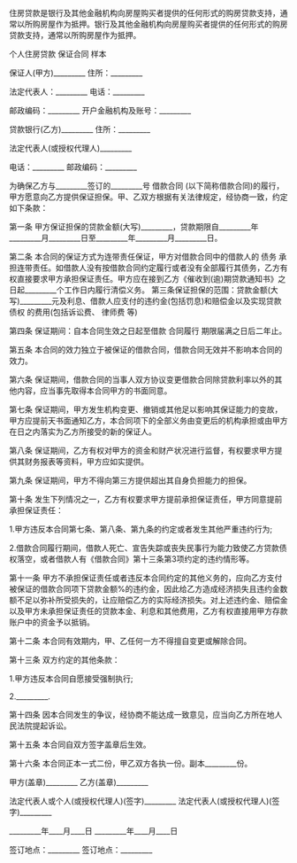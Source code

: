 
 


住房贷款是银行及其他金融机构向房屋购买者提供的任何形式的购房贷款支持，通常以所购房屋作为抵押。银行及其他金融机构向房屋购买者提供的任何形式的购房贷款支持，通常以所购房屋作为抵押。


个人住房贷款
保证合同
样本


保证人(甲方)_________ 住所：_________


法定代表人：_________ 电话：_________


邮政编码：_________ 开户金融机构及账号：_________


贷款银行(乙方)_________ 住所：_________


法定代表人(或授权代理人)_________


电话：_________ 邮政编码：_________


为确保乙方与_________签订的_________号
借款合同
(以下简称借款合同)的履行，甲方愿意向乙方提供保证担保。甲、乙双方根据有关法律规定，经协商一致，约定如下条款：


第一条 甲方保证担保的贷款金额(大写)_________，贷款期限自_________年_________月_________日至_________年_________月_________日。


第二条 本合同的保证方式为连带责任保证，甲方对借款合同中的借款人的
债务
承担连带责任。如借款人没有按借款合同约定履行或者没有全部履行其债务，乙方有权直接要求甲方承担保证责任。甲方应在接到乙方《催收到(逾)期贷款通知书》之日起_________个工作日内履行清偿义务。 第三条保证担保的范围：贷款金额(大写)_________元及利息、借款人应支付的违约金(包括罚息)和赔偿金以及实现贷款
债权
的费用(包括诉讼费、
律师费
等)


第四条 保证期间：自本合同生效之日起至借款
合同履行
期限届满之日后二年止。


第五条 本合同的效力独立于被保证的借款合同，借款合同无效并不影响本合同的效力。


第六条 保证期间，借款合同的当事人双方协议变更借款合同除贷款利率以外的其他内容，应当事先取得本合同甲方的书面同意。


第七条 保证期间，甲方发生机构变更、撤销或其他足以影响其保证能力的变故，甲方应提前天书面通知乙方，本合同项下的全部义务由变更后的机构承担或由甲方在日之内落实为乙方所接受的新的保证人。


第八条 保证期间，乙方有权对甲方的资金和财产状况进行监督，有权要求甲方提供其财务报表等资料，甲方应如实提供。


第九条 保证期间，甲方不得向第三方提供超出其自身负担能力的担保。


第十条 发生下列情况之一，乙方有权要求甲方提前承担保证责任，甲方同意提前承担保证责任：


1.甲方违反本合同第七条、第八条、第九条的约定或者发生其他严重违约行为;


2.借款合同履行期间，借款人死亡、宣告失踪或丧失民事行为能力致使乙方贷款债权落空，或者借款人有《借款合同》第十三条第3项约定的违约情形等。


第十一条 甲方不承担保证责任或者违反本合同约定的其他义务的，应向乙方支付被保证的借款合同项下贷款金额%的违约金，因此给乙方造成经济损失且违约金数额不足以弥补所受损失的，让应赔偿乙方的实际经济损失。对上述违约金、赔偿金以及甲方未承担保证责任的贷款本金、利息和其他费用，乙方有权直接用甲方存款账户中的资金予以抵销。


第十二条 本合同有效期内，甲、乙任何一方不得擅自变更或解除合同。


第十三条 双方约定的其他条款：


1.甲方违反本合同自愿接受强制执行;


2._________.


第十四条 因本合同发生的争议，经协商不能达成一致意见，应当向乙方所在地人民法院提起诉讼。


第十五条 本合同自双方签字盖章后生效。


第十六条 本合同正本一式二份，甲乙双方各执一份。副本_________份。


甲方(盖章)_________ 乙方(盖章)_________


法定代表人或个人(或授权代理人)(签字)_________ 法定代表人(或授权代理人)(签字)_________


_________年____月____日 _________年____月____日


签订地点：_________ 签订地点：_________
 


 

 
 
 
 
 
  


  
 

  


  


  
 
 
 
 

